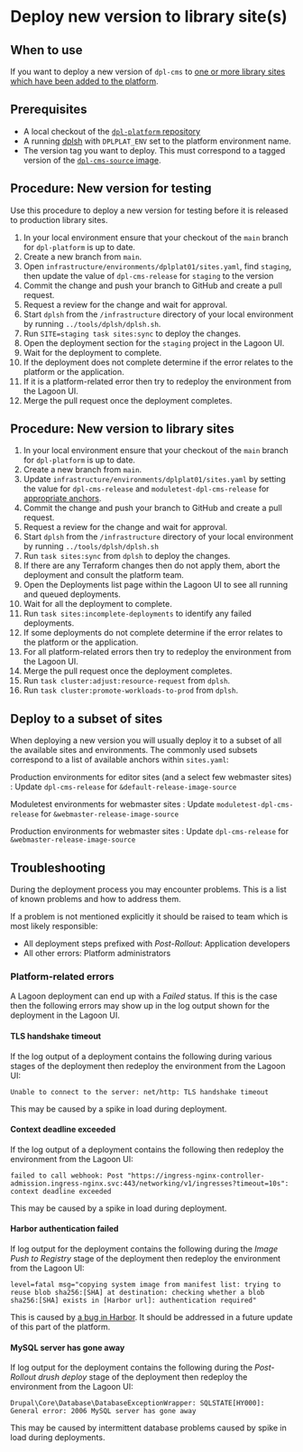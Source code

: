 # Deploy new version to library site(s)

## When to use

If you want to deploy a new version of `dpl-cms` to [one or more library sites
which have been added to the platform](add-library-site-to-platform.md).

## Prerequisites

* A local checkout of the [`dpl-platform` repository](https://github.com/danskernesdigitalebibliotek/dpl-platform)
* A running [dplsh](using-dplsh.md) with `DPLPLAT_ENV` set to the platform
  environment name.
* The version tag you want to deploy. This must correspond to a
  tagged version of the [`dpl-cms-source` image](https://github.com/danskernesdigitalebibliotek/dpl-cms/pkgs/container/dpl-cms-source).

## Procedure: New version for testing

Use this procedure to deploy a new version for testing before it is released to
production library sites.

1. In your local environment ensure that your checkout of the `main` branch for
   `dpl-platform` is up to date.
2. Create a new branch from `main`.
3. Open `infrastructure/environments/dplplat01/sites.yaml`, find `staging`, 
   then update the value of `dpl-cms-release` for `staging` to the version
4. Commit the change and push your branch to GitHub and create a pull request.
5. Request a review for the change and wait for approval.
6. Start `dplsh` from the `/infrastructure` directory of your local
   environment by running `../tools/dplsh/dplsh.sh`.
7. Run `SITE=staging task sites:sync` to deploy the changes.
8. Open the deployment section for the `staging` project in the Lagoon UI.
9. Wait for the deployment to complete.
10. If the deployment does not complete determine if the error relates to the
    platform or the application.
11. If it is a platform-related error then try to redeploy the environment from
    the Lagoon UI.
12. Merge the pull request once the deployment completes.

## Procedure: New version to library sites

1. In your local environment ensure that your checkout of the `main` branch for
   `dpl-platform` is up to date.
2. Create a new branch from `main`.
3. Update `infrastructure/environments/dplplat01/sites.yaml` by setting the
   value for `dpl-cms-release` and `moduletest-dpl-cms-release` for [appropriate
   anchors](#deploy-to-a-subset-of-sites).
4. Commit the change and push your branch to GitHub and create a pull request.
5. Request a review for the change and wait for approval.
6. Start `dplsh` from the `/infrastructure` directory of your local
   environment by running `../tools/dplsh/dplsh.sh`
7. Run `task sites:sync` from `dplsh` to deploy the changes.
8. If there are any Terraform changes then do not apply them, abort the
   deployment and consult the platform team.
9. Open the Deployments list page within the Lagoon UI to see all running and
   queued deployments.
10. Wait for all the deployment to complete.
11. Run `task sites:incomplete-deployments` to identify any failed deployments.
12. If some deployments do not complete determine if the error relates to the
    platform or the application.
13. For all platform-related errors then try to redeploy the environment from 
    the Lagoon UI.
14. Merge the pull request once the deployment completes.
15. Run `task cluster:adjust:resource-request` from `dplsh`.
16. Run `task cluster:promote-workloads-to-prod` from `dplsh`.

## Deploy to a subset of sites

When deploying a new version you will usually deploy it to a subset of all
the available sites and environments. The commonly used subsets correspond to a
list of available anchors within `sites.yaml`:

Production environments for editor sites (and a select few webmaster sites)
: Update `dpl-cms-release` for `&default-release-image-source`

Moduletest environments for webmaster sites
: Update `moduletest-dpl-cms-release` for `&webmaster-release-image-source`

Production environments for webmaster sites
: Update `dpl-cms-release` for `&webmaster-release-image-source`

## Troubleshooting

During the deployment process you may encounter problems. This is a list of 
known problems and how to address them. 

If a problem is not mentioned explicitly it should be raised to team which is
most likely responsible:

- All deployment steps prefixed with *Post-Rollout*: Application developers
- All other errors: Platform administrators

### Platform-related errors

A Lagoon deployment can end up with a *Failed* status. If this is the case then
the following errors may show up in the log output shown for the deployment in
the Lagoon UI.

#### TLS handshake timeout

If the log output of a deployment contains the following during various stages
of the deployment then redeploy the environment from the Lagoon UI:

`Unable to connect to the server: net/http: TLS handshake timeout`

This may be caused by a spike in load during deployment.

#### Context deadline exceeded

If the log output of a deployment contains the following then redeploy the
environment from the Lagoon UI:

`failed to call webhook: Post "https://ingress-nginx-controller-admission.ingress-nginx.svc:443/networking/v1/ingresses?timeout=10s": context deadline exceeded`

This may be caused by a spike in load during deployment.

#### Harbor authentication failed

If log output for the deployment contains the following during the *Image Push 
to Registry* stage of the deployment then redeploy the environment from the
Lagoon UI:

`level=fatal msg="copying system image from manifest list: trying to reuse blob sha256:[SHA] at destination: checking whether a blob sha256:[SHA] exists in [Harbor url]: authentication required"`

This is caused by [a bug in Harbor](https://github.com/goharbor/harbor/issues/18971).
It should be addressed in a future update of this part of the platform. 

#### MySQL server has gone away

If log output for the deployment contains the following during the 
*Post-Rollout drush deploy* stage of the deployment then redeploy the 
environment from the Lagoon UI:

`Drupal\Core\Database\DatabaseExceptionWrapper: SQLSTATE[HY000]: General error: 2006 MySQL server has gone away`

This may be caused by intermittent database problems caused by spike in load
during deployments.
